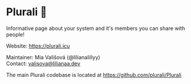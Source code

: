 # Plurali 🌠

Informative page about your system and it's members you can share with people!

Website: https://plurali.icu

Maintainer: Mia Vališová (@lilianalillyy)<br/>
Contact: valisova@lilianaa.dev

The main Plurali codebase is located at https://github.com/plurali/Plurali
